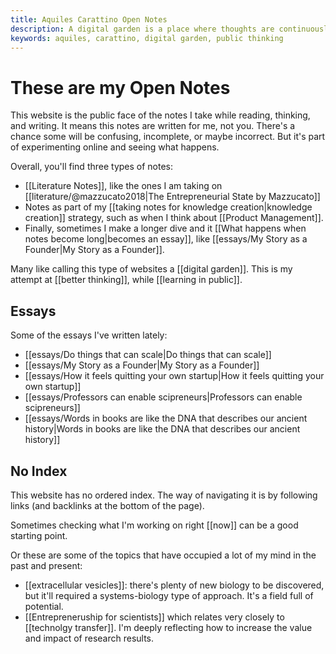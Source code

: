 ```yaml
---
title: Aquiles Carattino Open Notes
description: A digital garden is a place where thoughts are continuously updated. I write about science, business, and entrepreneurship.
keywords: aquiles, carattino, digital garden, public thinking
---
```

# These are my Open Notes
This website is the public face of the notes I take while reading, thinking, and writing. It means this notes are written for me, not you. There's a chance some will be confusing, incomplete, or maybe incorrect. But it's part of experimenting online and seeing what happens.

Overall, you'll find three types of notes:

- [[Literature Notes]], like the ones I am taking on [[literature/@mazzucato2018|The Entrepreneurial State by Mazzucato]] 
- Notes as part of my [[taking notes for knowledge creation|knowledge creation]] strategy, such as when I think about [[Product Management]]. 
- Finally, sometimes I make a longer dive and it [[What happens when notes become long|becomes an essay]], like [[essays/My Story as a Founder|My Story as a Founder]]. 

Many like calling this type of websites a [[digital garden]]. This is my attempt at [[better thinking]], while [[learning in public]]. 

## Essays 
Some of the essays I've written lately:

- [[essays/Do things that can scale|Do things that can scale]]
- [[essays/My Story as a Founder|My Story as a Founder]]
- [[essays/How it feels quitting your own startup|How it feels quitting your own startup]]
- [[essays/Professors can enable scipreneurs|Professors can enable scipreneurs]]
- [[essays/Words in books are like the DNA that describes our ancient history|Words in books are like the DNA that describes our ancient history]]

## No Index
This website has no ordered index. The way of navigating it is by following links (and backlinks at the bottom of the page). 

Sometimes checking what I'm working on right [[now]] can be a good starting point. 

Or these are some of the topics that have occupied a lot of my mind in the past and present: 

- [[extracellular vesicles]]: there's plenty of new biology to be discovered, but it'll required a systems-biology type of approach. It's a field full of potential. 
- [[Entrepreneruship for scientists]] which relates very closely to [[technolgy transfer]]. I'm deeply reflecting how to increase the value and impact of research results. 